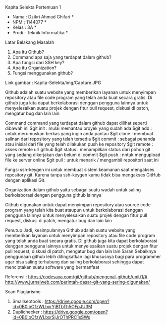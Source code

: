 Kapita Selekta Pertemuan 1

* Nama	: Dzikri Ahmad Ghifari *
* NPM	; 1144077 *
* Kelas	: 3A * 
* Prodi	: Teknik Informatika *

Latar Belakang Masalah
1. Apa itu Github?
2. Command apa saja yang terdapat dalam github?
3. Apa  fungsi dari SSH key?
4. Apa itu Organization?
5. Fungsi menggunakan github? 

Link gambar : Kapita-Selekta/img/Capture.JPG 
 
Github adalah suatu website yang memberikan layanan untuk menyimpan repository atau file code program yang telah anda buat secara gratis. Di github juga kita dapat berkolaborasi denggan pengguna lainnya untuk menyelesaikan suatu projek dengan fitur pull request, diskusi di patch, mengatur bug dan lain lain 

Command command yang terdapat dalam github dapat dilihat seperti dibawah ini
$git init : mulai memantau proyek yang sudah ada
$git add : untuk merumuskan berkas yang ingin anda pantau
$git clone : membuat salinan dari repository yang telah tersedia
$git commit : sebagai penanda atau inisial dari file yang telah dilakukan push ke repository
$git remote : akses remote url github
$git status : menampilkan status dari pohon git yang sedang dikerjakan dan belum di commit
$git push : nntuk mengupload file ke server online
$git pull : untuk menarik / mengambil repositori saat ini

Fungsi ssh-keygen ini untuk membuat sistem keamanan saat mengakses repository git. Karena tanpa ssh-keygen kamu tidak bisa mengakses GitHub dengan aplikasi Git.

Organization dalam github yaitu sebagai suatu wadah untuk saling berkolaborasi dengan pengguna github lainnya 

Github digunakan untuk dapat menyimpan repository atau source code program yang telah kita buat ataupun untuk  berkolaborasi denggan pengguna lainnya untuk menyelesaikan suatu projek dengan fitur pull request, diskusi di patch, mengatur bug dan lain lain 


Penutup
Jadi, kesimpulannya Github adalah suatu website yang memberikan layanan untuk menyimpan repository atau file code program yang telah anda buat secara gratis. Di github juga kita dapat berkolaborasi denggan pengguna lainnya untuk menyelesaikan suatu projek dengan fitur pull request, diskusi di patch, mengatur bug dan lain lain 
Saran
Sebaiknya penggunaan github lebih ditingkatkan lagi khususnya bagi para programmer agar bisa saling terhubung dan saling berkolaborasi sehingga dapat menciptakan suatu software yang bermanfaat

Referensi : https://codesaya.com/git/github/mengenal-github/unit/1/#  http://www.jurnalweb.com/perintah-dasar-git-yang-sering-digunakan/ 

Scan Plagiarisme 
1. Smallseotools : https://drive.google.com/open?id=0B0ibOfzWLbxrYjBTbTh5OFpJU3M
2. Duplichecker : https://drive.google.com/open?id=0B0ibOfzWLbxrSjJrOThPRC1sSWs


